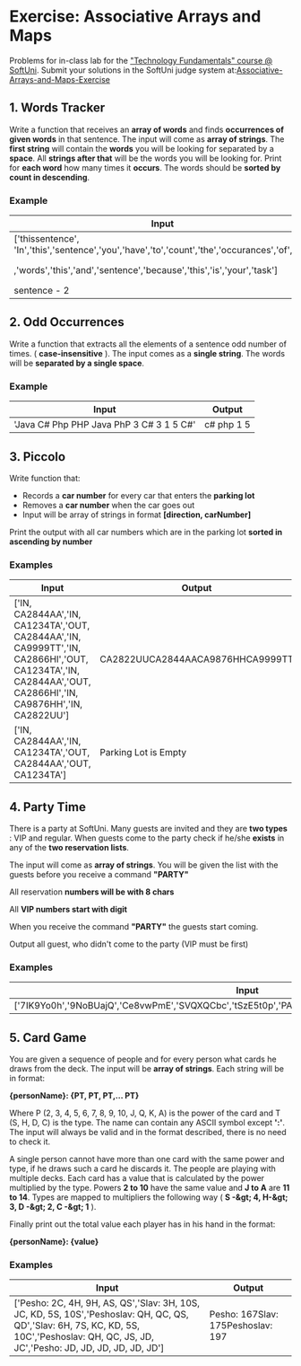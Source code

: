 # Exercise: Associative Arrays and Maps

Problems for in-class lab for the [&quot;Technology Fundamentals&quot; course @ SoftUni](https://softuni.bg/trainings/2056/technology-fundamental-september-2018#lesson-9616). Submit your solutions in the SoftUni judge system at:[Associative-Arrays-and-Maps-Exercise](https://judge.softuni.bg/Contests/1306/Associative-Arrays-and-Maps-Exercise)

## 1. Words Tracker

Write a function that receives an **array of words** and finds **occurrences of given words** in that sentence. The input will come as **array of strings**. The **first string** will contain the **words** you will be looking for separated by a **space**. All **strings after that** will be the words you will be looking for. Print for **each word** how many times it **occurs**. The words should be **sorted by count in descending**.

### Example

| **Input** | **Output** |
| --- | --- |
| [&#39;thissentence&#39;, &#39;In&#39;,&#39;this&#39;,&#39;sentence&#39;,&#39;you&#39;,&#39;have&#39;,&#39;to&#39;,&#39;count&#39;,&#39;the&#39;,&#39;occurances&#39;,&#39;of&#39;,&#39;the&#39;
 ,&#39;words&#39;,&#39;this&#39;,&#39;and&#39;,&#39;sentence&#39;,&#39;because&#39;,&#39;this&#39;,&#39;is&#39;,&#39;your&#39;,&#39;task&#39;] | this - 3
 sentence - 2 |

## 2. Odd Occurrences

Write a function that extracts all the elements of a sentence odd number of times. ( **case-insensitive** ). The input comes as a **single string**. The words will be **separated by a single space**.

### Example

| **Input** | **Output** |
| --- | --- |
| &#39;Java C# Php PHP Java PhP 3 C# 3 1 5 C#&#39; | c# php 1 5 |

## 3. Piccolo

Write function that:

- Records a **car number** for every car that enters the **parking lot**
- Removes a **car number** when the car goes out
- Input will be array of strings in format **[direction, carNumber]**

Print the output with all car numbers which are in the parking lot **sorted in ascending by number**

### Examples

| **Input** | **Output** |
| --- | --- |
| [&#39;IN, CA2844AA&#39;,&#39;IN, CA1234TA&#39;,&#39;OUT, CA2844AA&#39;,&#39;IN, CA9999TT&#39;,&#39;IN, CA2866HI&#39;,&#39;OUT, CA1234TA&#39;,&#39;IN, CA2844AA&#39;,&#39;OUT, CA2866HI&#39;,&#39;IN, CA9876HH&#39;,&#39;IN, CA2822UU&#39;] | CA2822UUCA2844AACA9876HHCA9999TT |
| [&#39;IN, CA2844AA&#39;,&#39;IN, CA1234TA&#39;,&#39;OUT, CA2844AA&#39;,&#39;OUT, CA1234TA&#39;] | Parking Lot is Empty |

## 4. Party Time

There is a party at SoftUni. Many guests are invited and they are **two types** : VIP and regular. When guests come to the party check if he/she **exists** in any of the **two reservation lists**.

The input will come as **array of strings**. You will be given the list with the guests before you receive a command **&quot;PARTY&quot;**

All reservation **numbers will be with 8 chars**

All **VIP numbers start with digit**

When you receive the command **&quot;PARTY&quot;** the guests start coming.

Output all guest, who didn&#39;t come to the party (VIP must be first)

### Examples

| **Input** | **Output** | **Input** | **Output** |
| --- | --- | --- | --- |
| [&#39;7IK9Yo0h&#39;,&#39;9NoBUajQ&#39;,&#39;Ce8vwPmE&#39;,&#39;SVQXQCbc&#39;,&#39;tSzE5t0p&#39;,&#39;PARTY&#39;,&#39;9NoBUajQ&#39;,&#39;Ce8vwPmE&#39;,&#39;SVQXQCbc&#39;] | 27IK9Yo0htSzE5t0p | [&#39;m8rfQBvl&#39;,&#39;fc1oZCE0&#39;,&#39;UgffRkOn&#39;,&#39;7ugX7bm0&#39;,&#39;9CQBGUeJ&#39;,&#39;2FQZT3uC&#39;,&#39;dziNz78I&#39;,&#39;mdSGyQCJ&#39;,&#39;LjcVpmDL&#39;,&#39;fPXNHpm1&#39;,&#39;HTTbwRmM&#39;,&#39;B5yTkMQi&#39;,&#39;8N0FThqG&#39;,&#39;xys2FYzn&#39;,&#39;MDzcM9ZK&#39;,&#39;PARTY&#39;,&#39;2FQZT3uC&#39;,&#39;dziNz78I&#39;,&#39;mdSGyQCJ&#39;,&#39;LjcVpmDL&#39;,&#39;fPXNHpm1&#39;,&#39;HTTbwRmM&#39;,&#39;B5yTkMQi&#39;,&#39;8N0FThqG&#39;,&#39;m8rfQBvl&#39;,&#39;fc1oZCE0&#39;,&#39;UgffRkOn&#39;,&#39;7ugX7bm0&#39;,&#39;9CQBGUeJ&#39;] | 2xys2FYznMDzcM9ZK |

## 5. Card Game

You are given a sequence of people and for every person what cards he draws from the deck. The input will be **array of strings**. Each string will be in format:

**{personName}: {PT, PT, PT,… PT}**

Where P (2, 3, 4, 5, 6, 7, 8, 9, 10, J, Q, K, A) is the power of the card and T (S, H, D, C) is the type. The name can contain any ASCII symbol except **&#39;:&#39;**. The input will always be valid and in the format described, there is no need to check it.

A single person cannot have more than one card with the same power and type, if he draws such a card he discards it. The people are playing with multiple decks. Each card has a value that is calculated by the power multiplied by the type. Powers **2 to 10** have the same value and **J to A** are **11 to 14**. Types are mapped to multipliers the following way ( **S -\&gt; 4, H-\&gt; 3, D -\&gt; 2, C -\&gt; 1** ).

Finally print out the total value each player has in his hand in the format:

**{personName}: {value}**

### Examples

| **Input** | **Output** |
| --- | --- |
| [&#39;Pesho: 2C, 4H, 9H, AS, QS&#39;,&#39;Slav: 3H, 10S, JC, KD, 5S, 10S&#39;,&#39;Peshoslav: QH, QC, QS, QD&#39;,&#39;Slav: 6H, 7S, KC, KD, 5S, 10C&#39;,&#39;Peshoslav: QH, QC, JS, JD, JC&#39;,&#39;Pesho: JD, JD, JD, JD, JD, JD&#39;] | Pesho: 167Slav: 175Peshoslav: 197 |

